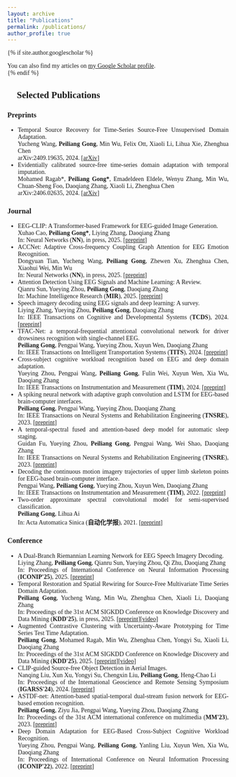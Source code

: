 ```yaml
---
layout: archive
title: "Publications"
permalink: /publications/
author_profile: true
---
```


<div style="font-family: 'Times New Roman', serif; text-align: justify;">
  
{% if site.author.googlescholar %}
  <div class="wordwrap">You can also find my articles on <a href="{{site.author.googlescholar}}">my Google Scholar profile</a>.</div>
{% endif %}

<h2>📝 Selected Publications</h2>

<h3>Preprints</h3>

<ul style="list-style-type:disc">
<li>Temporal Source Recovery for Time-Series Source-Free Unsupervised Domain Adaptation.<br>Yucheng Wang, <b>Peiliang Gong</b>, Min Wu, Felix Ott, Xiaoli Li, Lihua Xie, Zhenghua Chen<br> arXiv:2409.19635, 2024. [<a href="https://arxiv.org/abs/2409.19635">arXiv</a>]
</li>
  
<li>Evidentially calibrated source-free time-series domain adaptation with temporal imputation.<br>Mohamed Ragab*, <b>Peiliang Gong*</b>, Emadeldeen Eldele, Wenyu Zhang, Min Wu, Chuan-Sheng Foo, Daoqiang Zhang, Xiaoli Li, Zhenghua Chen<br> arXiv:2406.02635, 2024. [<a href="https://arxiv.org/abs/2406.02635">arXiv</a>]
</li>
</ul>


<h3>Journal</h3>

<ul style="list-style-type:disc">
  <li>EEG-CLIP: A Transformer-based Framework for EEG-guided Image Generation.<br>Xuhao Cao, <b>Peiliang Gong*</b>, Liying Zhang, Daoqiang Zhang<br>In: Neural Networks (<strong>NN</strong>), in press, 2025. [<a href="https://www.sciencedirect.com/science/article/pii/S0893608025010470">preprint</a>]
  </li>
  
  <li>ACCNet: Adaptive Cross-frequency Coupling Graph Attention for EEG Emotion Recognition.<br>Dongyuan Tian, Yucheng Wang, <b>Peiliang Gong</b>, Zhewen Xu, Zhenghua Chen, Xiaohui Wei, Min Wu<br>In: Neural Networks (<strong>NN</strong>), in press, 2025. [<a href="https://www.sciencedirect.com/science/article/abs/pii/S0893608025007336">preprint</a>]
  </li>
  
  <li>Attention Detection Using EEG Signals and Machine Learning: A Review.<br>Qianru Sun, Yueying Zhou, <b>Peiliang Gong</b>, Daoqiang Zhang<br>In: Machine Intelligence Research (<strong>MIR</strong>), 2025. [<a href="https://link.springer.com/article/10.1007/s11633-024-1492-6">preprint</a>]
  </li>

  <li>Speech imagery decoding using EEG signals and deep learning: A survey.<br>Liying Zhang, Yueying Zhou, <b>Peiliang Gong</b>, Daoqiang Zhang<br>In: IEEE Transactions on Cognitive and Developmental Systems (<strong>TCDS</strong>), 2024. [<a href="https://ieeexplore.ieee.org/abstract/document/10605127/">preprint</a>]
  </li>

  <li>TFAC-Net: a temporal-frequential attentional convolutional network for driver drowsiness recognition with single-channel EEG.<br><b>Peiliang Gong</b>, Pengpai Wang, Yueying Zhou, Xuyun Wen, Daoqiang Zhang<br>In: IEEE Transactions on Intelligent Transportation Systems (<strong>TITS</strong>), 2024. [<a href="https://ieeexplore.ieee.org/abstract/document/10533850/">preprint</a>]
  </li>
  
  <li>Cross-subject cognitive workload recognition based on EEG and deep domain adaptation.<br>Yueying Zhou, Pengpai Wang, <b>Peiliang Gong</b>, Fulin Wei, Xuyun Wen, Xia Wu, Daoqiang Zhang<br>In: IEEE Transactions on Instrumentation and Measurement (<strong>TIM</strong>), 2024. [<a href="https://ieeexplore.ieee.org/abstract/document/10163950/">preprint</a>]
  </li>

  <li>A spiking neural network with adaptive graph convolution and LSTM for EEG-based brain-computer interfaces.<br><b>Peiliang Gong</b>, Pengpai Wang, Yueying Zhou, Daoqiang Zhang<br>In: IEEE Transactions on Neural Systems and Rehabilitation Engineering (<strong>TNSRE</strong>), 2023. [<a href="https://ieeexplore.ieee.org/abstract/document/10049464">preprint</a>]
  </li>
  
  <li>A temporal-spectral fused and attention-based deep model for automatic sleep staging.<br>Guidan Fu, Yueying Zhou, <b>Peiliang Gong</b>, Pengpai Wang, Wei Shao, Daoqiang Zhang<br>In: IEEE Transactions on Neural Systems and Rehabilitation Engineering (<strong>TNSRE</strong>), 2023. [<a href="https://ieeexplore.ieee.org/abstract/document/10024753">preprint</a>]
  </li>

  <li>Decoding the continuous motion imagery trajectories of upper limb skeleton points for EEG-based brain–computer interface.<br>Pengpai Wang, <b>Peiliang Gong</b>, Yueying Zhou, Xuyun Wen, Daoqiang Zhang<br>In: IEEE Transactions on Instrumentation and Measurement (<strong>TIM</strong>), 2022. [<a href="https://ieeexplore.ieee.org/abstract/document/9964307/">preprint</a>]
  </li>

  <li>Two-order approximate spectral convolutional model for semi-supervised classification.<br><b>Peiliang Gong</b>, Lihua Ai<br>In: Acta Automatica Sinica (<strong>自动化学报</strong>), 2021. [<a href="http://www.aas.net.cn/cn/article/doi/10.16383/j.aas.c200040">preprint</a>]
  </li>
</ul>


<h3>Conference</h3>

<ul style="list-style-type:disc">
  <li>A Dual-Branch Riemannian Learning Network for EEG Speech Imagery Decoding.<br>Liying Zhang, <b>Peiliang Gong</b>, Qianru Sun, Yueying Zhou, Qi Zhu, Daoqiang Zhang<br>In: Proceedings of International Conference on Neural Information Processing (<strong>ICONIP'25</strong>), 2025. [<a href="https://link.springer.com/chapter/10.1007/978-981-96-6606-5_23">preprint</a>]
  </li>
  
  <li>Temporal Restoration and Spatial Rewiring for Source-Free Multivariate Time Series Domain Adaptation.<br><b>Peiliang Gong</b>, Yucheng Wang, Min Wu, Zhenghua Chen, Xiaoli Li, Daoqiang Zhang<br>In: Proceedings of the 31st ACM SIGKDD Conference on Knowledge Discovery and Data Mining (<strong>KDD'25</strong>), in press, 2025. [<a href="https://arxiv.org/abs/2505.21525">preprint</a>][<a href="https://www.youtube.com/watch?v=kbK04zFqDXg">video</a>]
  </li>

  <li>Augmented Contrastive Clustering with Uncertainty-Aware Prototyping for Time Series Test Time Adaptation.<br><b>Peiliang Gong</b>, Mohamed Ragab, Min Wu, Zhenghua Chen, Yongyi Su, Xiaoli Li, Daoqiang Zhang<br>In: Proceedings of the 31st ACM SIGKDD Conference on Knowledge Discovery and Data Mining (<strong>KDD'25</strong>), 2025. [<a href="https://dl.acm.org/doi/10.1145/3690624.3709239">preprint</a>][<a href="https://www.youtube.com/watch?v=M3N4xle5lAo">video</a>]
  </li>

  <li>CLIP-guided Source-free Object Detection in Aerial Images.<br>Nanqing Liu, Xun Xu, Yongyi Su, Chengxin Liu, <b>Peiliang Gong</b>, Heng-Chao Li<br>In: Proceedings of the International Geoscience and Remote Sensing Symposium (<strong>IGARSS'24</strong>), 2024. [<a href="https://ieeexplore.ieee.org/abstract/document/10642376/">preprint</a>]
  </li>

  <li>ASTDF-net: Attention-based spatial-temporal dual-stream fusion network for EEG-based emotion recognition.<br><b>Peiliang Gong</b>, Ziyu Jia, Pengpai Wang, Yueying Zhou, Daoqiang Zhang<br>In: Proceedings of the 31st ACM international conference on multimedia (<strong>MM'23</strong>), 2023. [<a href="https://dl.acm.org/doi/abs/10.1145/3581783.3612208">preprint</a>]
  </li>

  <li>Deep Domain Adaptation for EEG-Based Cross-Subject Cognitive Workload Recognition.<br>Yueying Zhou, Pengpai Wang, <b>Peiliang Gong</b>, Yanling Liu, Xuyun Wen, Xia Wu, Daoqiang Zhang<br>In: Proceedings of International Conference on Neural Information Processing (<strong>ICONIP'22</strong>), 2022. [<a href="https://link.springer.com/chapter/10.1007/978-981-99-1642-9_20">preprint</a>]
  </li>
</ul>
</div>

